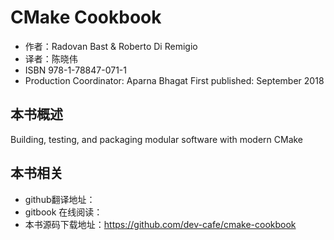 CMake Cookbook
=========================
- 作者：Radovan Bast & Roberto Di Remigio
- 译者：陈晓伟
- ISBN 978-1-78847-071-1
- Production Coordinator: Aparna Bhagat First published: September 2018

## 本书概述

Building, testing, and packaging modular software
with modern CMake

## 本书相关

- github翻译地址：
- gitbook 在线阅读：
- 本书源码下载地址：https://github.com/dev-cafe/cmake-cookbook

